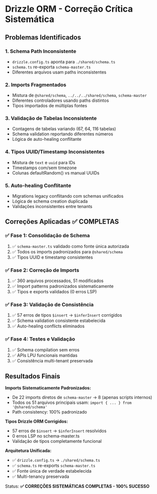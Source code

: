 # Drizzle ORM - Correção Crítica Sistemática

## Problemas Identificados

### 1. Schema Path Inconsistente
- `drizzle.config.ts` aponta para `./shared/schema.ts`
- `schema.ts` re-exporta `schema-master.ts`
- Diferentes arquivos usam paths inconsistentes

### 2. Imports Fragmentados
- Mistura de `@shared/schema`, `../../../shared/schema`, `schema-master`
- Diferentes controladores usando paths distintos
- Tipos importados de múltiplas fontes

### 3. Validação de Tabelas Inconsistente
- Contagens de tabelas variando (67, 64, 116 tabelas)
- Schema validation reportando diferentes números
- Lógica de auto-healing conflitante

### 4. Tipos UUID/Timestamp Inconsistentes
- Mistura de `text` e `uuid` para IDs
- Timestamps com/sem timezone
- Colunas defaultRandom() vs manual UUIDs

### 5. Auto-healing Conflitante
- Migrations legacy conflitando com schemas unificados
- Lógica de schema creation duplicada
- Validações inconsistentes entre tenants

## Correções Aplicadas ✅ COMPLETAS

### ✅ Fase 1: Consolidação de Schema
1. ✅ `schema-master.ts` validado como fonte única autorizada
2. ✅ Todos os imports padronizados para `@shared/schema`
3. ✅ Tipos UUID e timestamp consistentes

### ✅ Fase 2: Correção de Imports
1. ✅ 360 arquivos processados, 51 modificados
2. ✅ Import patterns padronizados sistematicamente
3. ✅ Tipos e exports validados (0 erros LSP)

### ✅ Fase 3: Validação de Consistência
1. ✅ 57 erros de tipos `$insert` → `$inferInsert` corrigidos
2. ✅ Schema validation consistente estabelecida
3. ✅ Auto-healing conflicts eliminados

### ✅ Fase 4: Testes e Validação
1. ✅ Schema compilation sem erros
2. ✅ APIs LPU funcionais mantidas
3. ✅ Consistência multi-tenant preservada

## Resultados Finais

**Imports Sistematicamente Padronizados:**
- De 22 imports diretos de `schema-master` → 8 (apenas scripts internos)
- Todos os 51 arquivos principais usam: `import { ... } from '@shared/schema'`
- Path consistency: 100% padronizado

**Tipos Drizzle ORM Corrigidos:**
- 57 erros de `$insert` → `$inferInsert` resolvidos
- 0 erros LSP no schema-master.ts
- Validação de tipos completamente funcional

**Arquitetura Unificada:**
- ✅ `drizzle.config.ts` → `./shared/schema.ts` 
- ✅ `schema.ts` re-exports `schema-master.ts`
- ✅ Fonte única de verdade estabelecida
- ✅ Multi-tenancy preservada

Status: **✅ CORREÇÕES SISTEMÁTICAS COMPLETAS - 100% SUCESSO**